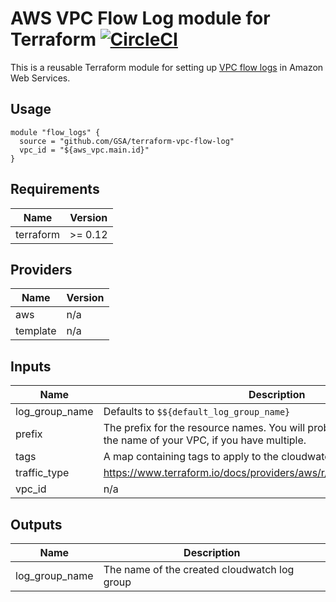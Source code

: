 # AWS VPC Flow Log module for Terraform [![CircleCI](https://circleci.com/gh/GSA/terraform-vpc-flow-log.svg?style=svg)](https://circleci.com/gh/GSA/terraform-vpc-flow-log)

This is a reusable Terraform module for setting up [VPC flow logs](https://docs.aws.amazon.com/AmazonVPC/latest/UserGuide/flow-logs.html) in Amazon Web Services.

## Usage

```hcl
module "flow_logs" {
  source = "github.com/GSA/terraform-vpc-flow-log"
  vpc_id = "${aws_vpc.main.id}"
}
```

<!-- BEGINNING OF PRE-COMMIT-TERRAFORM DOCS HOOK -->
## Requirements

| Name | Version |
|------|---------|
| terraform | >= 0.12 |

## Providers

| Name | Version |
|------|---------|
| aws | n/a |
| template | n/a |

## Inputs

| Name | Description | Type | Default | Required |
|------|-------------|------|---------|:--------:|
| log\_group\_name | Defaults to `$${default_log_group_name}` | `string` | `""` | no |
| prefix | The prefix for the resource names. You will probably want to set this to the name of your VPC, if you have multiple. | `string` | `"vpc"` | no |
| tags | A map containing tags to apply to the cloudwatch\_log\_group | `map` | `{}` | no |
| traffic\_type | https://www.terraform.io/docs/providers/aws/r/flow_log.html#traffic_type | `string` | `"ALL"` | no |
| vpc\_id | n/a | `any` | n/a | yes |

## Outputs

| Name | Description |
|------|-------------|
| log\_group\_name | The name of the created cloudwatch log group |

<!-- END OF PRE-COMMIT-TERRAFORM DOCS HOOK -->
